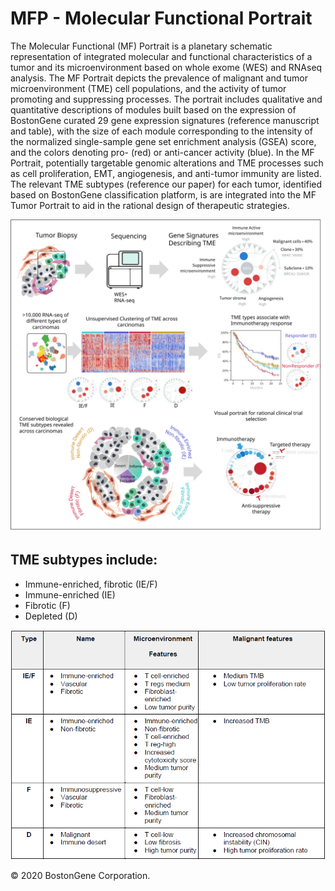 # MFP - Molecular Functional Portrait

The Molecular Functional (MF) Portrait is a planetary schematic representation of integrated molecular and functional characteristics of a tumor and its microenvironment based on whole exome (WES) and RNAseq analysis. The MF Portrait depicts the prevalence of malignant and tumor microenvironment (TME) cell populations, and the activity of tumor promoting and suppressing processes. The portrait includes qualitative and quantitative descriptions of modules built based on the expression of BostonGene curated 29 gene expression signatures (reference manuscript and table), with the size of each module corresponding to the intensity of the normalized single-sample gene set enrichment analysis (GSEA) score, and the colors denoting pro- (red) or anti-cancer activity (blue). In the MF Portrait, potentially targetable genomic alterations and TME processes such as cell proliferation, EMT, angiogenesis, and anti-tumor immunity are listed. The relevant TME subtypes (reference our paper) for each tumor, identified based on BostonGene classification platform, is are integrated into the MF Tumor Portrait to aid in the rational design of therapeutic strategies.


![Graphical abstract](img/Abstract.svg?raw=true "Molecular Functional Portrait")

## TME subtypes include:

* Immune-enriched, fibrotic (IE/F)
* Immune-enriched (IE)
* Fibrotic (F)
* Depleted (D)

![mfp_characteristics](img/mfp_characteristics.png?raw=true "MFP characteristics")

© 2020 BostonGene Corporation.